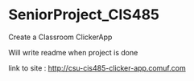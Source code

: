 # SeniorProject_CIS485
Create a Classroom ClickerApp

Will write readme when project is done

link to site : http://csu-cis485-clicker-app.comuf.com
